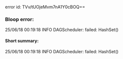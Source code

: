 error id: TVv/tUOjeMvm7nA1Y0cBOQ==
### Bloop error:

25/06/18 00:19:18 INFO DAGScheduler: failed: HashSet()
#### Short summary: 

25/06/18 00:19:18 INFO DAGScheduler: failed: HashSet()